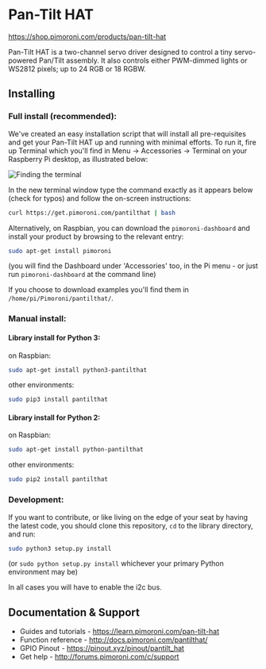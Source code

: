 # Pan-Tilt HAT
https://shop.pimoroni.com/products/pan-tilt-hat

Pan-Tilt HAT is a two-channel servo driver designed to control a tiny servo-powered Pan/Tilt assembly. It also controls either PWM-dimmed lights or WS2812 pixels; up to 24 RGB or 18 RGBW.

## Installing

### Full install (recommended):

We've created an easy installation script that will install all pre-requisites and get your Pan-Tilt HAT
up and running with minimal efforts. To run it, fire up Terminal which you'll find in Menu -> Accessories -> Terminal
on your Raspberry Pi desktop, as illustrated below:

![Finding the terminal](http://get.pimoroni.com/resources/github-repo-terminal.png)

In the new terminal window type the command exactly as it appears below (check for typos) and follow the on-screen instructions:

```bash
curl https://get.pimoroni.com/pantilthat | bash
```

Alternatively, on Raspbian, you can download the `pimoroni-dashboard` and install your product by browsing to the relevant entry:

```bash
sudo apt-get install pimoroni
```
(you will find the Dashboard under 'Accessories' too, in the Pi menu - or just run `pimoroni-dashboard` at the command line)

If you choose to download examples you'll find them in `/home/pi/Pimoroni/pantilthat/`.

### Manual install:

#### Library install for Python 3:

on Raspbian:

```bash
sudo apt-get install python3-pantilthat
```

other environments: 

```bash
sudo pip3 install pantilthat
```

#### Library install for Python 2:

on Raspbian:

```bash
sudo apt-get install python-pantilthat
```

other environments: 

```bash
sudo pip2 install pantilthat
```

### Development:

If you want to contribute, or like living on the edge of your seat by having the latest code, you should clone this repository, `cd` to the library directory, and run:

```bash
sudo python3 setup.py install
```
(or `sudo python setup.py install` whichever your primary Python environment may be)

In all cases you will have to enable the i2c bus.

## Documentation & Support

* Guides and tutorials - https://learn.pimoroni.com/pan-tilt-hat
* Function reference - http://docs.pimoroni.com/pantilthat/
* GPIO Pinout - https://pinout.xyz/pinout/pantilt_hat
* Get help - http://forums.pimoroni.com/c/support

